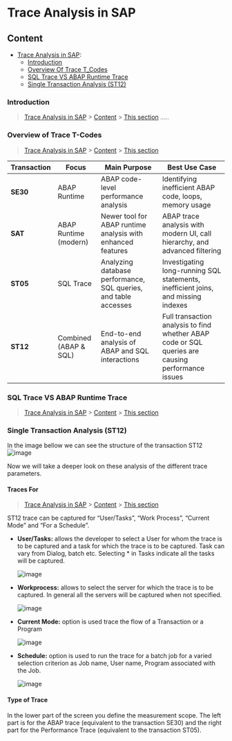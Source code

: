 # Trace Analysis in SAP

## Content

-  [Trace Analysis in SAP](Trace_Analysis.md):
    - [Introduction](#introduction)
    - [Overview Of Trace T_Codes](#t_codes)
    - [SQL Trace VS ABAP Runtime Trace](#sql_abap)
    - [Single Transaction Analysis (ST12)](#st12)

### Introduction

> [Trace Analysis in SAP](#Trace_Analysis_in_SAP) > [Content](#content) > [This section](#introduction)
.....

### Overview of Trace T-Codes

> [Trace Analysis in SAP](#Trace_Analysis_in_SAP) > [Content](#content) > [This section](#t_codes)

| Transaction | Focus | Main Purpose | Best Use Case |
|-------------|-------|--------------|---------------|
| **SE30** | ABAP Runtime | ABAP code-level performance analysis | Identifying inefficient ABAP code, loops, memory usage |
| **SAT** | ABAP Runtime (modern) | Newer tool for ABAP runtime analysis with enhanced features | ABAP trace analysis with modern UI, call hierarchy, and advanced filtering |
| **ST05** | SQL Trace | Analyzing database performance, SQL queries, and table accesses | Investigating long-running SQL statements, inefficient joins, and missing indexes |
| **ST12** | Combined (ABAP & SQL) | End-to-end analysis of ABAP and SQL interactions | Full transaction analysis to find whether ABAP code or SQL queries are causing performance issues |


### SQL Trace VS ABAP Runtime Trace

> [Trace Analysis in SAP](#Trace_Analysis_in_SAP) > [Content](#content) > [This section](#sql_abap)




### Single Transaction Analysis (ST12)

In the image bellow we can see the structure of the transaction ST12 
    ![image](https://github.com/user-attachments/assets/0bdb06f4-572e-4674-baf2-3c97c8f9027b)

Now we will take a deeper look on these analysis of the different trace parameters.

#### Traces For

> [Trace Analysis in SAP](#Trace_Analysis_in_SAP) > [Content](#content) > [This section](#st12)

ST12 trace can be captured for “User/Tasks”, “Work Process”, “Current Mode” and “For a Schedule”.

- **User/Tasks:** allows the developer to select a User for whom the trace is to be captured and a task for which the trace is to be captured. Task can vary from Dialog, batch etc. Selecting * in Tasks indicate all the tasks will be captured.
  
  ![image](https://github.com/user-attachments/assets/8306add5-12f3-489a-9d8e-cc4d6c2691e7)
  
- **Workprocess:** allows to select the server for which the trace is to be captured. In general all the servers will be captured when not specified.
  
  ![image](https://github.com/user-attachments/assets/8f9810de-07dd-49ef-8495-e3e5dfc8ed17)

- **Current Mode:** option is used trace the flow of a Transaction or a Program
  
  ![image](https://github.com/user-attachments/assets/d7360613-3af5-403a-b61c-5bb3b26e2b96)

- **Schedule:** option is used to run the trace for a batch job for a varied selection criterion as Job name, User name, Program associated with the Job.

  ![image](https://github.com/user-attachments/assets/481b80cb-712d-4c66-9b2a-afd9629872e1)

#### Type of Trace  

 In the lower part of the screen you define the measurement scope. The left part is for the ABAP trace (equivalent to the transaction SE30) and the right part for the Performance Trace (equivalent to the transaction ST05).


